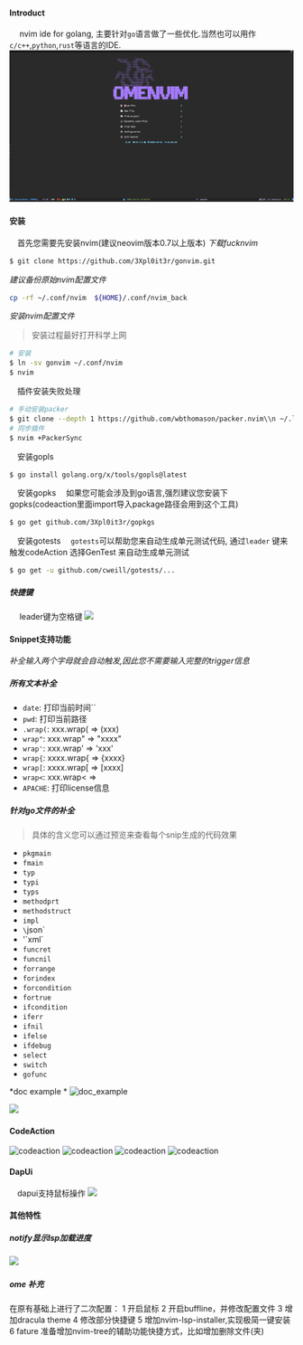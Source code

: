 
#### Introduct
&emsp; nvim ide for golang, 主要针对`go`语言做了一些优化.当然也可以用作`c/c++`,`python`,`rust`等语言的IDE.
![预览](./images/dashboard.jpg)

#### 安装
&emsp;首先您需要先安装nvim(建议neovim版本0.7以上版本)
*下载fucknvim*
```bash
$ git clone https://github.com/3Xpl0it3r/gonvim.git
```

*建议备份原始nvim配置文件*
```bash
cp -rf ~/.conf/nvim  ${HOME}/.conf/nvim_back
```

*安装nvim配置文件*
> 安装过程最好打开科学上网
```bash
# 安装
$ ln -sv gonvim ~/.conf/nvim
$ nvim
```

&emsp;插件安装失败处理
```bash
# 手动安装packer
$ git clone --depth 1 https://github.com/wbthomason/packer.nvim\\n ~/.local/share/nvim/site/pack/packer/start/packer.nvim
# 同步插件
$ nvim +PackerSync
```

&emsp;安装gopls
```bash
$ go install golang.org/x/tools/gopls@latest
```

&emsp;安装gopks
&emsp;如果您可能会涉及到go语言,强烈建议您安装下gopks(codeaction里面import导入package路径会用到这个工具)
```bash 
$ go get github.com/3Xpl0it3r/gopkgs
```

&emsp;安装gotests
&emsp;`gotests`可以帮助您来自动生成单元测试代码, 通过`leader`<ca> 键来触发codeAction 选择GenTest 来自动生成单元测试
```bash
$ go get -u github.com/cweill/gotests/...
```

##### 快捷键
&emsp; leader键为空格键
![](./images/which-key.jpg)


#### Snippet支持功能
*补全输入两个字母就会自动触发,因此您不需要输入完整的trigger信息*
##### 所有文本补全
- `date`:       打印当前时间``
- `pwd`:        打印当前路径
- `.wrap(`:     xxx.wrap(  =>  (xxx)
- `wrap"`:      xxx.wrap" => "xxxx"
- `wrap'`:      xxx.wrap' => 'xxx'
- `wrap{`:      xxxx.wrap{ => {xxxx}
- `wrap[`:      xxxx.wrap[ =>  [xxxx]
- `wrap<`:      xxx.wrap< => <xxx>
- `APACHE`:     打印license信息

##### 针对go文件的补全
> 具体的含义您可以通过预览来查看每个snip生成的代码效果
- `pkgmain` 
- `fmain`
- `typ`
- `typi`
- `typs`
- `methodprt`
- `methodstruct`
- `impl`
- `\`json`
- '\`xml`
- `funcret`
- `funcnil`
- `forrange`
- `forindex`
- `forcondition`
- `fortrue`
- `ifcondition`
- `iferr`
- `ifnil`
- `ifelse`
- `ifdebug`
- `select`
- `switch`
- `gofunc`

*doc example *
![doc_example](./images/snip_doc_example.jpg)

![](./images/snipcode_tag.jpg)


#### CodeAction
![codeaction](./images/code_action_import_1.jpg)
![codeaction](./images/code_action_import_2.jpg)
![codeaction](./images/code_action_import_3.jpg)
![codeaction](./images/code_action_import_5.jpg)


#### DapUi
&emsp;dapui支持鼠标操作
![](./images/dap-ui.jpg)


#### 其他特性

##### notify显示lsp加载进度
![](./images/notify_lsp_status.jpg)

##### ome 补充
在原有基础上进行了二次配置：
1 开启鼠标
2 开启buffline，并修改配置文件
3 增加dracula theme
4 修改部分快捷键
5 增加nvim-lsp-installer,实现极简一键安装
6 fature 准备增加nvim-tree的辅助功能快捷方式，比如增加删除文件(夹)


